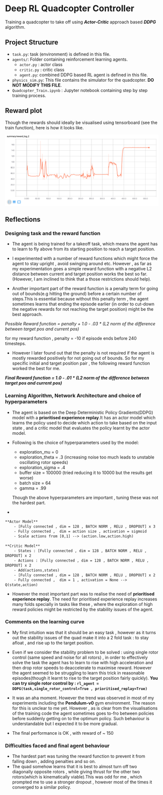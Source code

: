 # Deep RL Quadcopter Controller

Training a quadcopter to take off using ***Actor-Critic*** approach based ***DDPG*** algorithm.

## Project Structure

- `task.py`: task (environment) is defined in this file.
- `agents/`: Folder containing reinforcement learning agents.
    - `actor.py` : actor class
    - `critic.py` : critic class 
    - `agent.py`: combined DDPG based RL agent is defined in this file.
- `physics_sim.py`: This file contains the simulator for the quadcopter.  **DO NOT MODIFY THIS FILE**.
- `Quadcopter_Train.ipynb` : Jupyter notebook containing step by step training process.

## Reward plot

Though the rewards should ideally be visualised using tensorboard (see the train function), here is how it looks like.

<img src="rewards.png">

## Reflections

### Designing task and the reward function

* The agent is being trained for a takeoff task, which means the agent has to learn to fly above from its starting position to reach a target position. 


* I experimented with a number of reward functions which might force the agent to stay upright , avoid swinging around etc. However , as far as my experimentation goes a simple reward function with a negative L2 distance between current and target position works the best so far.(However, I am inclined to think that a those restrictions should help).


* Another important part of the reward function is a penalty term for going out of bounds(e.g hitting the ground) before a certain number of steps.This is essential because without this penalty term , the agent sometimes learns that ending the episode earlier (in order to cut-down the negative rewards for not reaching the target position) might be the best approach. 


*Possible Reward function = penalty + 1.0 - .03 * (L2 norm of the difference between target pos and current pos)*

for my reward function , penalty = -10 if episode ends before 240 timesteps.

* However I later found out that the penalty is not required if the agent is mostly rewarded positively for not going out of bounds. So for my specific initial and target position pair , the following reward function worked the best for me.

***Final Reward function = 1.0 - .01 * (L2 norm of the difference between target pos and current pos)***


### Learning Algorithm, Network Architecture and choice of hyperparameters

* The agent is based on the Deep Deterministic Policy Gradients(DDPG) model with a **prioritised experience replay**.It has an actor model which learns the policy used to decide which action to take based on the input state , and a critic model that evaluates the policy learnt by the actor model.


* Following is the choice of hyperparameters used by the model:
    - exploration_mu = 0
    - exploration_theta = .3 (increasing noise too much leads to unstable oscillating rotor speeds)
    - exploration_sigma = .4
    - buffer size = 100000  (tried reducing it to 10000 but the results get worse)
    - batch size = 64
    - gamma = .99
    
    Though the above hyperparameters are important , tuning these was not the hardest part.
 

* 

    **Actor Model**
        - [Fully connected , dim = 128 , BATCH NORM , RELU , DROPOUT] x 3
        - Fully connected ,  dim = action size , activation = sigmoid
        - Scale actions from [0,1] --> (action.low,action.high)
        
    **Critic Model**
        - States : [Fully connected , dim = 128 , BATCH NORM , RELU , DROPOUT] x 2
        - Actions : [Fully connected , dim = 128 , BATCH NORM , RELU , DROPOUT] x 2
        - Add(actions,states)
        - [Fully connected , dim = 128 , BATCH NORM , RELU , DROPOUT] x 2
        - Fully connected ,  dim = 1 , activation = None --> Q(state,action)

* However the most important part was to realise the need of **prioritised experience replay**. The need for prioritised experience replay increases many folds specially in tasks like these , where the exploration of high reward policies might be restricted by the stability issues of the agent.


### Comments on the learning curve

* My first intuition was that it should be an easy task , however as it turns out the stability issues of the quad make it into a 2 fold task : to stay afloat , and rise up to the target position.

* Even if we consider the stability problem to be solved : using single rotor control (same speed and noise for all rotors) , in order to effectively solve the task the agent has to learn to rise with high acceleration and then drop rotor speeds to deaccelerate to maximise reward. However the agent seemed to be struggling to learn this trick in reasonable episodes(though it learnt to rise to the target position fairly quickly). **You can try single rotor control by : 
`rl_agent = DDPG(task,single_rotor_control=True , prioritised_replay=True)`**

* It was an aha moment. However the trend was observed in most of my experiments including the **Pendulum-v0** gym environment. The reason for this is unclear to me yet. However , as is clear from the visualisations of the training code the agent sometimes goes to-fro between policies before suddenly getting on to the optimum policy. Such behaviour is understandable but I expected it to be more gradual.

* The final performance is OK , with reward of ~ 150

### Difficulties faced and final agent behaviour

* The hardest part was tuning the reward function to prevent it from falling down , adding penalties and so on.
* The quad somehow learns that it is best to almost turn off two diagonally opposite rotors , while giving thrust for
 the other two rotors(which is kinematically viable).This was odd for me , which prompted me to use a stronger dropout , however most of the times it converged to a similar policy.
